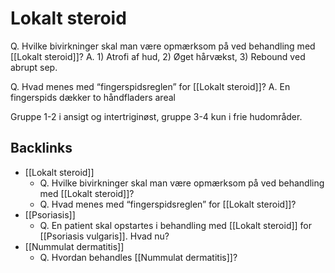 # Lokalt steroid
Q. Hvilke bivirkninger skal man være opmærksom på ved behandling med [[Lokalt steroid]]?
A. 1) Atrofi af hud, 2) Øget hårvækst, 3) Rebound ved abrupt sep.

Q. Hvad menes med “fingerspidsreglen” for [[Lokalt steroid]]?
A. En fingerspids dækker to håndfladers areal

Gruppe 1-2 i ansigt og intertriginøst, gruppe 3-4 kun i frie hudområder.



## Backlinks
* [[Lokalt steroid]]
	* Q. Hvilke bivirkninger skal man være opmærksom på ved behandling med [[Lokalt steroid]]?
	* Q. Hvad menes med “fingerspidsreglen” for [[Lokalt steroid]]?
* [[Psoriasis]]
	* Q. En patient skal opstartes i behandling med [[Lokalt steroid]] for [[Psoriasis vulgaris]]. Hvad nu?
* [[Nummulat dermatitis]]
	* Q. Hvordan behandles [[Nummulat dermatitis]]? 

<!-- #anki/tag/med/Derma #anki/deck/Medicine -->

<!-- {BearID:BA44D76D-107C-4405-B46F-D78FFA27471F-959-000007D9AED8E590} -->
